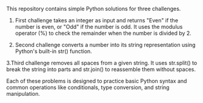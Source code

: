 This repository contains simple Python solutions for three challenges.

1. First challenge takes an integer as input and returns "Even" if the number is even, or "Odd" if the number is odd.
  It uses the modulus operator (%) to check the remainder when the number is divided by 2.
  
2. Second challenge converts a number into its string representation using Python's built-in str() function.

3.Third challenge removes all spaces from a given string. It uses str.split() to break the string into parts and str.join() to reassemble them without spaces.

Each of these problems is designed to practice basic Python syntax and common operations like conditionals, type conversion, and string manipulation.

